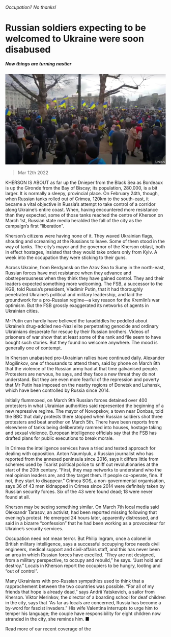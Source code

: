 ###### Occupation? No thanks!

# Russian soldiers expecting to be welcomed to Ukraine were soon disabused 

##### Now things are turning nastier 

![image](images/20220312_fbp501_0.jpg) 

> Mar 12th 2022 

KHERSON IS ABOUT as far up the Dnieper from the Black Sea as Bordeaux is up the Gironde from the Bay of Biscay; its population, 280,000, is a bit larger. It is normally a sleepy, provincial place. On February 24th, though, when Russian tanks rolled out of Crimea, 120km to the south-east, it became a vital objective in Russia’s attempt to take control of a corridor along Ukraine’s entire coast. When, having encountered more resistance than they expected, some of those tanks reached the centre of Kherson on March 1st, Russian state media heralded the fall of the city as the campaign’s first “liberation”.

Kherson’s citizens were having none of it. They waved Ukrainian flags, shouting and screaming at the Russians to leave. Some of them stood in the way of tanks. The city’s mayor and the governor of the Kherson oblast, both in effect hostages, insisted that they would take orders only from Kyiv. A week into the occupation they were sticking to their guns.


Across Ukraine, from Berdyansk on the Azov Sea to Sumy in the north-east, Russian forces have met resistance when they advance and obstreperousness when they think they have gained control. They and their leaders expected something more welcoming. The FSB, a successor to the KGB, told Russia’s president, Vladimir Putin, that it had thoroughly penetrated Ukraine’s political and military leadership, and laid the groundwork for a pro-Russian regime—a key reason for the Kremlin’s war optimism. But the FSB grossly exaggerated its networks of agents in Ukrainian cities.

Mr Putin can hardly have believed the taradiddles he peddled about Ukraine’s drug-addled neo-Nazi elite perpetrating genocide and ordinary Ukrainians desperate for rescue by their Russian brothers. Videos of prisoners of war show that at least some of the rank and file seem to have bought such stories. But they found no welcome anywhere. The mood is generally one of contempt.

In Kherson unabashed pro-Ukrainian rallies have continued daily. Alexander Mogilinkov, one of thousands to attend them, said by phone on March 8th that the violence of the Russian army had at that time galvanised people. Protesters are nervous, he says, and they face a new threat they do not understand. But they are even more fearful of the repression and poverty that Mr Putin has imposed on the nearby regions of Donetsk and Luhansk, which have been controlled by Russia since 2014.

Initially flummoxed, on March 9th Russian forces detained over 400 protesters in what Ukrainian authorities said represented the beginning of a new repressive regime. The mayor of Novopskov, a town near Donbas, told the BBC that daily protests there stopped when Russian soldiers shot three protesters and beat another on March 5th. There have been reports from elsewhere of tanks being deliberately rammed into houses, hostage taking and sexual violence. European intelligence officials say that the FSB has drafted plans for public executions to break morale.

In Crimea the intelligence services have a tried and tested approach for dealing with opposition. Anton Naumlyuk, a Russian journalist who has reported from the annexed peninsula since 2016, says it differs little from schemes used by Tsarist political police to sniff out revolutionaries at the start of the 20th century. “First, they map networks to understand who the real opinion leaders are, and they target them. If people co-operate, fine. If not, they start to disappear.” Crimea SOS, a non-governmental organisation, says 36 of 43 men kidnapped in Crimea since 2014 were definitely taken by Russian security forces. Six of the 43 were found dead; 18 were never found at all.

Kherson may be seeing something similar. On March 7th local media said Oleksandr Tarasov, an activist, had been reported missing following that evening’s protest. He emerged 24 hours later, apparently distressed, and said in a bizarre “confession” that he had been working as a provocateur for Ukraine’s security services.

Occupation need not mean terror. But Philip Ingram, once a colonel in British military intelligence, says a successful occupying force needs civil engineers, medical support and civil-affairs staff, and this has never been an area in which Russian forces have excelled. “They are not designed, from a military perspective, to occupy and rebuild,” he says. “Just hold and destroy.” Locals in Kherson report the occupiers to be hungry, looting and “out of control”.

Many Ukrainians with pro-Russian sympathies used to think that a rapprochement between the two countries was possible. “For all of my friends that hope is already dead,” says Andrii Yatskevich, a sailor from Kherson. Viktor Merinkov, the director of a boarding school for deaf children in the city, says that “As far as locals are concerned, Russia has become a by-word for fascist invaders.” His wife Valentina interrupts to urge him to temper his language; the couple have responsibility for eight children now stranded in the city, she reminds him. ■

Read more of our recent coverage of the 

